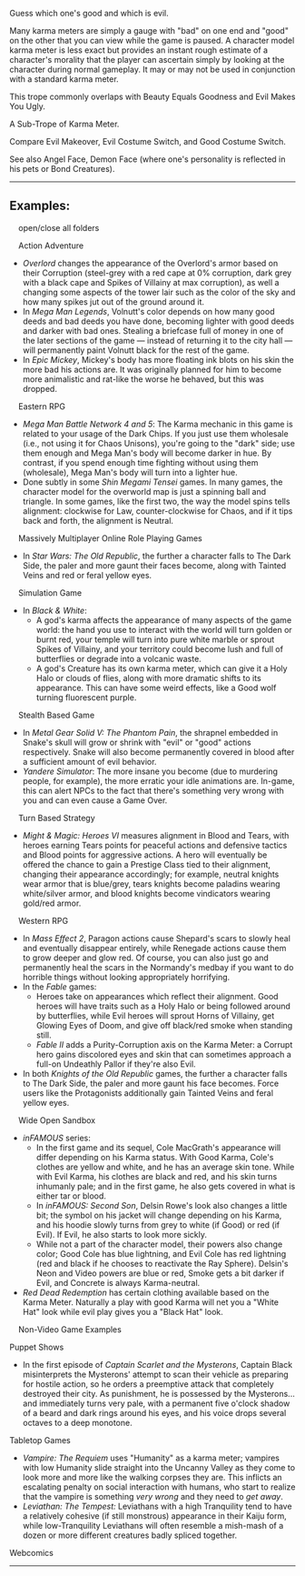 Guess which one's good and which is evil.

Many karma meters are simply a gauge with "bad" on one end and "good" on the other that you can view while the game is paused. A character model karma meter is less exact but provides an instant rough estimate of a character's morality that the player can ascertain simply by looking at the character during normal gameplay. It may or may not be used in conjunction with a standard karma meter.

This trope commonly overlaps with Beauty Equals Goodness and Evil Makes You Ugly.

A Sub-Trope of Karma Meter.

Compare Evil Makeover, Evil Costume Switch, and Good Costume Switch.

See also Angel Face, Demon Face (where one's personality is reflected in his pets or Bond Creatures).

___

## Examples:

    open/close all folders 

    Action Adventure 

-   _Overlord_ changes the appearance of the Overlord's armor based on their Corruption (steel-grey with a red cape at 0% corruption, dark grey with a black cape and Spikes of Villainy at max corruption), as well a changing some aspects of the tower lair such as the color of the sky and how many spikes jut out of the ground around it.
-   In _Mega Man Legends_, Volnutt's color depends on how many good deeds and bad deeds you have done, becoming lighter with good deeds and darker with bad ones. Stealing a briefcase full of money in one of the later sections of the game — instead of returning it to the city hall — will permanently paint Volnutt black for the rest of the game.
-   In _Epic Mickey_, Mickey's body has more floating ink blots on his skin the more bad his actions are. It was originally planned for him to become more animalistic and rat-like the worse he behaved, but this was dropped.

    Eastern RPG 

-   _Mega Man Battle Network 4 and 5_: The Karma mechanic in this game is related to your usage of the Dark Chips. If you just use them wholesale (i.e., not using it for Chaos Unisons), you're going to the "dark" side; use them enough and Mega Man's body will become darker in hue. By contrast, if you spend enough time fighting without using them (wholesale), Mega Man's body will turn into a lighter hue.
-   Done subtly in some _Shin Megami Tensei_ games. In many games, the character model for the overworld map is just a spinning ball and triangle. In some games, like the first two, the way the model spins tells alignment: clockwise for Law, counter-clockwise for Chaos, and if it tips back and forth, the alignment is Neutral.

    Massively Multiplayer Online Role Playing Games 

-   In _Star Wars: The Old Republic_, the further a character falls to The Dark Side, the paler and more gaunt their faces become, along with Tainted Veins and red or feral yellow eyes.

    Simulation Game 

-   In _Black & White_:
    -   A god's karma affects the appearance of many aspects of the game world: the hand you use to interact with the world will turn golden or burnt red, your temple will turn into pure white marble or sprout Spikes of Villainy, and your territory could become lush and full of butterflies or degrade into a volcanic waste.
    -   A god's Creature has its own karma meter, which can give it a Holy Halo or clouds of flies, along with more dramatic shifts to its appearance. This can have some weird effects, like a Good wolf turning fluorescent purple.

    Stealth Based Game 

-   In _Metal Gear Solid V: The Phantom Pain_, the shrapnel embedded in Snake's skull will grow or shrink with "evil" or "good" actions respectively. Snake will also become permanently covered in blood after a sufficient amount of evil behavior.
-   _Yandere Simulator_: The more insane you become (due to murdering people, for example), the more erratic your idle animations are. In-game, this can alert NPCs to the fact that there's something very wrong with you and can even cause a Game Over.

    Turn Based Strategy 

-   _Might & Magic: Heroes VI_ measures alignment in Blood and Tears, with heroes earning Tears points for peaceful actions and defensive tactics and Blood points for aggressive actions. A hero will eventually be offered the chance to gain a Prestige Class tied to their alignment, changing their appearance accordingly; for example, neutral knights wear armor that is blue/grey, tears knights become paladins wearing white/silver armor, and blood knights become vindicators wearing gold/red armor.

    Western RPG 

-   In _Mass Effect 2_, Paragon actions cause Shepard's scars to slowly heal and eventually disappear entirely, while Renegade actions cause them to grow deeper and glow red. Of course, you can also just go and permanently heal the scars in the Normandy's medbay if you want to do horrible things without looking appropriately horrifying.
-   In the _Fable_ games:
    -   Heroes take on appearances which reflect their alignment. Good heroes will have traits such as a Holy Halo or being followed around by butterflies, while Evil heroes will sprout Horns of Villainy, get Glowing Eyes of Doom, and give off black/red smoke when standing still.
    -   _Fable II_ adds a Purity-Corruption axis on the Karma Meter: a Corrupt hero gains discolored eyes and skin that can sometimes approach a full-on Undeathly Pallor if they're also Evil.
-   In both _Knights of the Old Republic_ games, the further a character falls to The Dark Side, the paler and more gaunt his face becomes. Force users like the Protagonists additionally gain Tainted Veins and feral yellow eyes.

    Wide Open Sandbox 

-   _inFAMOUS_ series:
    -   In the first game and its sequel, Cole MacGrath's appearance will differ depending on his Karma status. With Good Karma, Cole's clothes are yellow and white, and he has an average skin tone. While with Evil Karma, his clothes are black and red, and his skin turns inhumanly pale; and in the first game, he also gets covered in what is either tar or blood.
    -   In _inFAMOUS: Second Son_, Delsin Rowe's look also changes a little bit; the symbol on his jacket will change depending on his Karma, and his hoodie slowly turns from grey to white (if Good) or red (if Evil). If Evil, he also starts to look more sickly.
    -   While not a part of the character model, their powers also change color; Good Cole has blue lightning, and Evil Cole has red lightning (red and black if he chooses to reactivate the Ray Sphere). Delsin's Neon and Video powers are blue or red, Smoke gets a bit darker if Evil, and Concrete is always Karma-neutral.
-   _Red Dead Redemption_ has certain clothing available based on the Karma Meter. Naturally a play with good Karma will net you a "White Hat" look while evil play gives you a "Black Hat" look.

    Non-Video Game Examples 

Puppet Shows

-   In the first episode of _Captain Scarlet and the Mysterons_, Captain Black misinterprets the Mysterons' attempt to scan their vehicle as preparing for hostile action, so he orders a preemptive attack that completely destroyed their city. As punishment, he is possessed by the Mysterons... and immediately turns very pale, with a permanent five o'clock shadow of a beard and dark rings around his eyes, and his voice drops several octaves to a deep monotone.

Tabletop Games

-   _Vampire: The Requiem_ uses "Humanity" as a karma meter; vampires with low Humanity slide straight into the Uncanny Valley as they come to look more and more like the walking corpses they are. This inflicts an escalating penalty on social interaction with humans, who start to realize that the vampire is something _very wrong_ and they need to _get away_.
-   _Leviathan: The Tempest:_ Leviathans with a high Tranquility tend to have a relatively cohesive (if still monstrous) appearance in their Kaiju form, while low-Tranquility Leviathans will often resemble a mish-mash of a dozen or more different creatures badly spliced together.

Webcomics

___